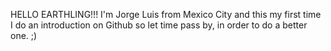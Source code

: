 HELLO EARTHLING!!! 
I'm Jorge Luis from Mexico City and this my first time I do an introduction on Github so let time pass by, in order to do a better one. ;)
